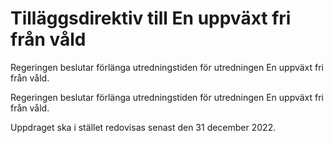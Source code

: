 # Tilläggsdirektiv till En uppväxt fri från våld

Regeringen beslutar förlänga utredningstiden för utredningen En uppväxt fri från våld.

Regeringen beslutar förlänga utredningstiden för utredningen En uppväxt fri från våld.

Uppdraget ska i stället redovisas senast den 31 december 2022.
